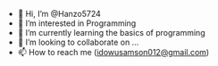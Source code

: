 - 👋 Hi, I’m @Hanzo5724
- 👀 I’m interested in Programming
- 🌱 I’m currently learning the basics of programming
- 💞️ I’m looking to collaborate on ...
- 📫 How to reach me (idowusamson012@gmail.com)

<!---
Hanzo5724/Hanzo5724 is a ✨ special ✨ repository because its `README.md` (this file) appears on your GitHub profile.
You can click the Preview link to take a look at your changes.
--->
